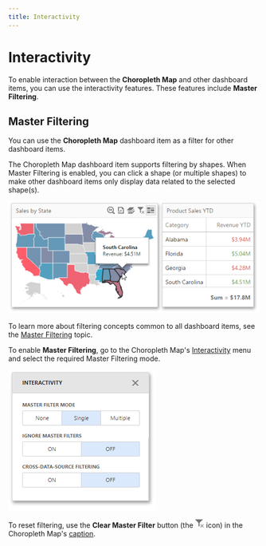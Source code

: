```yaml
---
title: Interactivity
---
```

# Interactivity
To enable interaction between the **Choropleth Map** and other dashboard items, you can use the interactivity features. These features include **Master Filtering**.

## Master Filtering
You can use the **Choropleth Map** dashboard item as a filter for other dashboard items.

The Choropleth Map dashboard item supports filtering by shapes. When Master Filtering is enabled, you can click a shape (or multiple shapes) to make other dashboard items only display data related to the selected shape(s).

![wdd-choropleth-map-master-filter-interativity](../../../../images/Img125414.png)

To learn more about filtering concepts common to all dashboard items, see the [Master Filtering](../../../../../dashboard-for-web/articles/web-dashboard-designer-mode/interactivity/master-filtering.md) topic.

To enable **Master Filtering**, go to the Choropleth Map's [Interactivity](../../../../../dashboard-for-web/articles/web-dashboard-designer-mode/ui-elements/dashboard-item-menu.md) menu and select the required Master Filtering mode.

![wdd-interactivity-section-without-drill-down](../../../../images/Img125455.png)

To reset filtering, use the **Clear Master Filter** button (the ![wdd-master-filtering-icon](../../../../images/Img125072.png) icon) in the Choropleth Map's [caption](../../../../../dashboard-for-web/articles/web-dashboard-designer-mode/dashboard-layout/dashboard-item-caption.md).